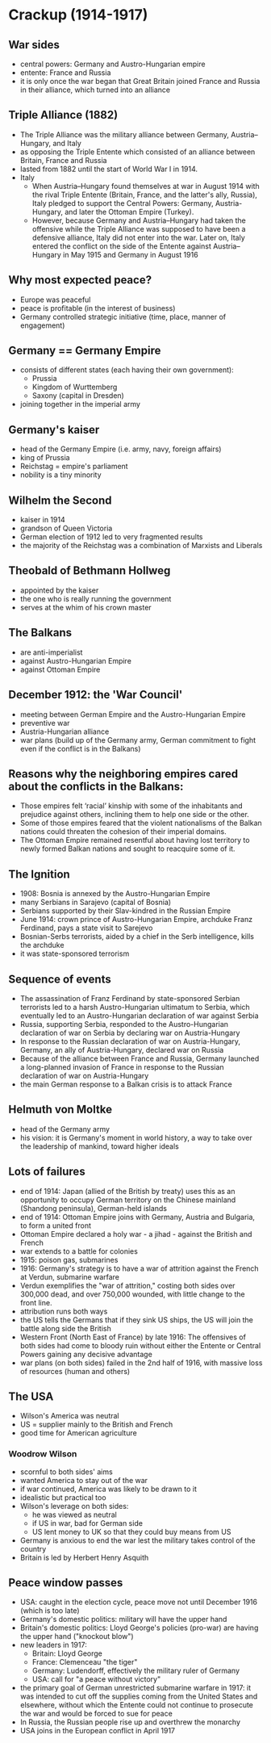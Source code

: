 # Crackup (1914-1917)

## War sides
* central powers: Germany and Austro-Hungarian empire
* entente: France and Russia
* it is only once the war began that Great Britain joined France and Russia in their alliance, which turned into an alliance

## Triple Alliance (1882)
* The Triple Alliance was the military alliance between Germany, Austria–Hungary, and Italy
* as opposing the Triple Entente which consisted of an alliance between Britain, France and Russia
* lasted from 1882 until the start of World War I in 1914.
* Italy
  * When Austria–Hungary found themselves at war in August 1914 with the rival Triple Entente (Britain, France, and the latter's ally, Russia), Italy pledged to support the Central Powers: Germany, Austria-Hungary, and later the Ottoman Empire (Turkey). 
  * However, because Germany and Austria–Hungary had taken the offensive while the Triple Alliance was supposed to have been a defensive alliance, Italy did not enter into the war. Later on, Italy entered the conflict on the side of the Entente against Austria–Hungary in May 1915 and Germany in August 1916

## Why most expected peace?
* Europe was peaceful
* peace is profitable (in the interest of business)
* Germany controlled strategic initiative (time, place, manner of engagement)

## Germany == Germany Empire
* consists of different states (each having their own government):
  * Prussia
  * Kingdom of Wurttemberg
  * Saxony (capital in Dresden)
* joining together in the imperial army

## Germany's kaiser 
* head of the Germany Empire (i.e. army, navy, foreign affairs)
* king of Prussia
* Reichstag = empire's parliament 
* nobility is a tiny minority

## Wilhelm the Second
* kaiser in 1914
* grandson of Queen Victoria
* German election of 1912 led to very fragmented results
* the majority of the Reichstag was a combination of Marxists and Liberals

## Theobald of Bethmann Hollweg
* appointed by the kaiser
* the one who is really running the government
* serves at the whim of his crown master

## The Balkans 
* are anti-imperialist
* against Austro-Hungarian Empire
* against Ottoman Empire

## December 1912: the 'War Council'
* meeting between German Empire and the Austro-Hungarian Empire
* preventive war
* Austria-Hungarian alliance
* war plans (build up of the Germany army, German commitment to fight even if the conflict is in the Balkans)

## Reasons why the neighboring empires cared about the conflicts in the Balkans:
* Those empires felt ‘racial’ kinship with some of the inhabitants and prejudice against others, inclining them to help one side or the other.
* Some of those empires feared that the violent nationalisms of the Balkan nations could threaten the cohesion of their imperial domains.
* The Ottoman Empire remained resentful about having lost territory to newly formed Balkan nations and sought to reacquire some of it.

## The Ignition
* 1908: Bosnia is annexed by the Austro-Hungarian Empire
* many Serbians in Sarajevo (capital of Bosnia)
* Serbians supported by their Slav-kindred in the Russian Empire
* June 1914: crown prince of Austro-Hungarian Empire, archduke Franz Ferdinand, pays a state visit to Sarejevo
* Bosnian-Serbs terrorists, aided by a chief in the Serb intelligence, kills the archduke
* it was state-sponsored terrorism

## Sequence of events
* The assassination of Franz Ferdinand by state-sponsored Serbian terrorists led to a harsh Austro-Hungarian ultimatum to Serbia, which eventually led to an Austro-Hungarian declaration of war against Serbia
* Russia, supporting Serbia, responded to the Austro-Hungarian declaration of war on Serbia by declaring war on Austria-Hungary
* In response to the Russian declaration of war on Austria-Hungary, Germany, an ally of Austria-Hungary, declared war on Russia
* Because of the alliance between France and Russia, Germany launched a long-planned invasion of France in response to the Russian declaration of war on Austria-Hungary
* the main German response to a Balkan crisis is to attack France

## Helmuth von Moltke
* head of the Germany army
* his vision: it is Germany's moment in world history, a way to take over the leadership of mankind, toward higher ideals

## Lots of failures
* end of 1914: Japan (allied of the British by treaty) uses this as an opportunity to occupy German territory on the Chinese mainland (Shandong peninsula), German-held islands
* end of 1914: Ottoman Empire joins with Germany, Austria and Bulgaria, to form a united front
* Ottoman Empire declared a holy war - a jihad - against the British and French
* war extends to a battle for colonies
* 1915: poison gas, submarines
* 1916: Germany's strategy is to have a war of attrition against the French at Verdun, submarine warfare
* Verdun exemplifies the "war of attrition," costing both sides over 300,000 dead, and over 750,000 wounded, with little change to the front line.
* attribution runs both ways
* the US tells the Germans that if they sink US ships, the US will join the battle along side the British
* Western Front (North East of France) by late 1916: The offensives of both sides had come to bloody ruin without either the Entente or Central Powers gaining any decisive advantage
* war plans (on both sides) failed in the 2nd half of 1916, with massive loss of resources (human and others)

## The USA
* Wilson's America was neutral
* US = supplier mainly to the British and French
* good time for American agriculture

### Woodrow Wilson
* scornful to both sides' aims
* wanted America to stay out of the war
* if war continued, America was likely to be drawn to it
* idealistic but practical too
* Wilson's leverage on both sides:
  * he was viewed as neutral
  * if US in war, bad for German side
  * US lent money to UK so that they could buy means from US
* Germany is anxious to end the war lest the military takes control of the country
* Britain is led by Herbert Henry Asquith

## Peace window passes
* USA: caught in the election cycle, peace move not until December 1916 (which is too late)
* Germany's domestic politics: military will have the upper hand
* Britain's domestic politics: Lloyd George's policies (pro-war) are having the upper hand ("knockout blow")
* new leaders in 1917:
  * Britain: Lloyd George
  * France: Clemenceau "the tiger"
  * Germany: Ludendorff, effectively the military ruler of Germany
  * USA: call for "a peace without victory"
* the primary goal of German unrestricted submarine warfare in 1917: it was intended to cut off the supplies coming from the United States and elsewhere, without which the Entente could not continue to prosecute the war and would be forced to sue for peace
* In Russia, the Russian people rise up and overthrew the monarchy
* USA joins in the European conflict in April 1917
